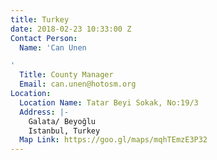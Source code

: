 ```yaml
---
title: Turkey
date: 2018-02-23 10:33:00 Z
Contact Person:
  Name: 'Can Unen

'
  Title: County Manager
  Email: can.unen@hotosm.org
Location:
  Location Name: Tatar Beyi Sokak, No:19/3
  Address: |-
    Galata/ Beyoğlu
    Istanbul, Turkey
  Map Link: https://goo.gl/maps/mqhTEmzE3P32
---
```



